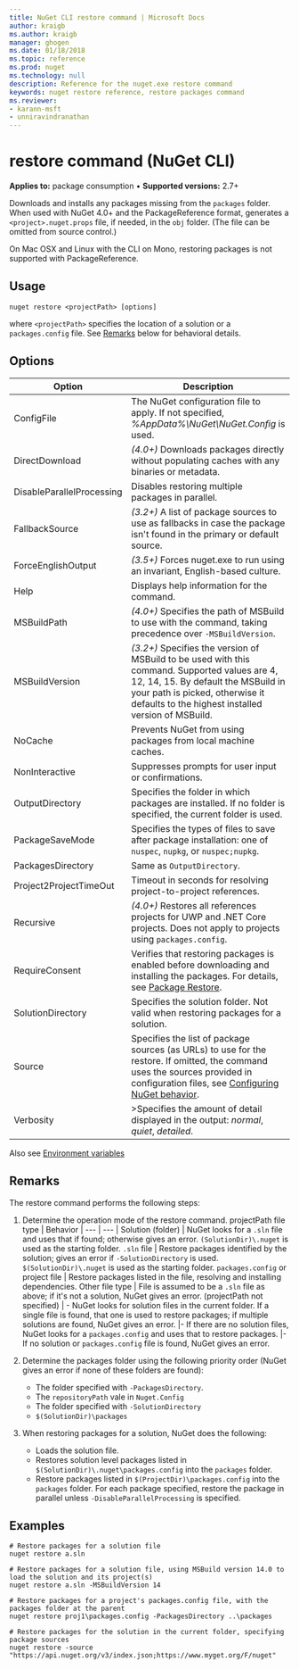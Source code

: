 ```yaml
---
title: NuGet CLI restore command | Microsoft Docs
author: kraigb
ms.author: kraigb
manager: ghogen
ms.date: 01/18/2018
ms.topic: reference
ms.prod: nuget
ms.technology: null
description: Reference for the nuget.exe restore command
keywords: nuget restore reference, restore packages command
ms.reviewer:
- karann-msft
- unniravindranathan
---
```


# restore command (NuGet CLI)

**Applies to:** package consumption &bullet; **Supported versions:** 2.7+

Downloads and installs any packages missing from the `packages` folder. When used with NuGet 4.0+ and the PackageReference format, generates a `<project>.nuget.props` file, if needed, in the `obj` folder. (The file can be omitted from source control.)

On Mac OSX and Linux with the CLI on Mono, restoring packages is not supported with PackageReference.

## Usage

```cli
nuget restore <projectPath> [options]
```

where `<projectPath>` specifies the location of a solution or a `packages.config` file. See [Remarks](#remarks) below for behavioral details.

## Options

| Option | Description |
| --- | --- |
| ConfigFile | The NuGet configuration file to apply. If not specified, *%AppData%\NuGet\NuGet.Config* is used. |
| DirectDownload | *(4.0+)* Downloads packages directly without populating caches with any binaries or metadata. |
| DisableParallelProcessing | Disables restoring multiple packages in parallel. |
| FallbackSource | *(3.2+)* A list of package sources to use as fallbacks in case the package isn't found in the primary or default source. |
| ForceEnglishOutput | *(3.5+)* Forces nuget.exe to run using an invariant, English-based culture. |
| Help | Displays help information for the command. |
| MSBuildPath | *(4.0+)* Specifies the path of MSBuild to use with the command, taking precedence over `-MSBuildVersion`. |
| MSBuildVersion | *(3.2+)* Specifies the version of MSBuild to be used with this command. Supported values are 4, 12, 14, 15. By default the MSBuild in your path is picked, otherwise it defaults to the highest installed version of MSBuild. |
| NoCache | Prevents NuGet from using packages from local machine caches. |
| NonInteractive | Suppresses prompts for user input or confirmations. |
| OutputDirectory | Specifies the folder in which packages are installed. If no folder is specified, the current folder is used. |
| PackageSaveMode | Specifies the types of files to save after package installation: one of `nuspec`, `nupkg`, or `nuspec;nupkg`. |
| PackagesDirectory | Same as `OutputDirectory`. |
| Project2ProjectTimeOut | Timeout in seconds for resolving project-to-project references. |
| Recursive | *(4.0+)* Restores all references projects for UWP and .NET Core projects. Does not apply to projects using `packages.config`. |
| RequireConsent | Verifies that restoring packages is enabled before downloading and installing the packages. For details, see [Package Restore](../consume-packages/package-restore.md). |
| SolutionDirectory | Specifies the solution folder. Not valid when restoring packages for a solution. |
| Source | Specifies the list of package sources (as URLs) to use for the restore. If omitted, the command uses the sources provided in configuration files, see [Configuring NuGet behavior](../consume-packages/configuring-nuget-behavior.md). |
| Verbosity |>Specifies the amount of detail displayed in the output: *normal*, *quiet*, *detailed*. |

Also see [Environment variables](cli-ref-environment-variables.md)

## Remarks

The restore command performs the following steps:

1. Determine the operation mode of the restore command.
    projectPath file type | Behavior
    | --- | --- |
    Solution (folder) | NuGet looks for a `.sln` file and uses that if found; otherwise gives an error. `(SolutionDir)\.nuget` is used as the starting folder.
    `.sln` file | Restore packages identified by the solution; gives an error if `-SolutionDirectory` is used. `$(SolutionDir)\.nuget` is used as the starting folder.
    `packages.config` or project file | Restore packages listed in the file, resolving and installing dependencies.
    Other file type | File is assumed to be a `.sln` file as above; if it's not a solution, NuGet gives an error.
    (projectPath not specified) | - NuGet looks for solution files in the current folder. If a single file is found, that one is used to restore packages; if multiple solutions are found, NuGet gives an error.
    |- If there are no solution files, NuGet looks for a `packages.config` and uses that to restore packages.
    |- If no solution or `packages.config` file is found, NuGet gives an error.

1. Determine the packages folder using the following priority order (NuGet gives an error if none of these folders are found):

    - The folder specified with `-PackagesDirectory`.
    - The `repositoryPath` vale in `Nuget.Config`
    - The folder specified with `-SolutionDirectory`
    - `$(SolutionDir)\packages`

1. When restoring packages for a solution, NuGet does the following:
    - Loads the solution file.
    - Restores solution level packages listed in `$(SolutionDir)\.nuget\packages.config` into the `packages` folder.
    - Restore packages listed in `$(ProjectDir)\packages.config` into the `packages` folder. For each package specified, restore the package in parallel unless `-DisableParallelProcessing` is specified.

## Examples

```cli
# Restore packages for a solution file
nuget restore a.sln

# Restore packages for a solution file, using MSBuild version 14.0 to load the solution and its project(s)
nuget restore a.sln -MSBuildVersion 14

# Restore packages for a project's packages.config file, with the packages folder at the parent
nuget restore proj1\packages.config -PackagesDirectory ..\packages

# Restore packages for the solution in the current folder, specifying package sources
nuget restore -source "https://api.nuget.org/v3/index.json;https://www.myget.org/F/nuget"
```
